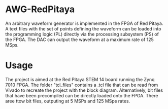 # AWG-RedPitaya
An arbitrary waveform generator is implemented in the FPGA of Red Pitaya. A text files with the set of points defining the waveform can be loaded into the programming logic (PL) directly via the processing subsystem (PS) of the FPGA. The DAC can output the waveform at a maximum rate of 125 MSps.

# Usage
The project is aimed at the Red Pitaya STEM 14 board running the Zynq 7010 FPGA. 
The folder "tcl_files" contains a .tcl file that can be read from Vivado to recreate the project with the block diagram. Alternatively, bit files that have been precompiled can be directly loaded onto the FPGA. There aree ttow bit files, outputing at 5 MSPs and 125 MSps rates.

